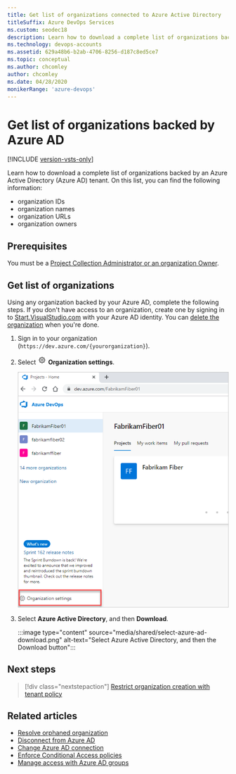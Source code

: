 ```yaml
---
title: Get list of organizations connected to Azure Active Directory
titleSuffix: Azure DevOps Services
ms.custom: seodec18
description: Learn how to download a complete list of organizations backed by or connected to Azure Active Directory (Azure AD).
ms.technology: devops-accounts
ms.assetid: 629a48b6-b2ab-4706-8256-d187c8ed5ce7
ms.topic: conceptual
ms.author: chcomley
author: chcomley
ms.date: 04/28/2020
monikerRange: 'azure-devops'
---
```


# Get list of organizations backed by Azure AD

[!INCLUDE [version-vsts-only](../../includes/version-vsts-only.md)]

Learn how to download a complete list of organizations backed by an Azure Active Directory (Azure AD) tenant. 
On this list, you can find the following information:
- organization IDs
- organization names
- organization URLs
- organization owners

## Prerequisites

You must be a [Project Collection Administrator or an organization Owner](../security/lookup-organization-owner-admin.md).

## Get list of organizations

Using any organization backed by your Azure AD, complete the following steps. If you don't have access to an organization, create one by signing in to [Start.VisualStudio.com](https://start.visualstudio.com/) with your Azure AD identity. You can [delete the organization](delete-your-organization.md) when you're done.

1. Sign in to your organization (```https://dev.azure.com/{yourorganization}```).

2. Select ![gear icon](../../media/icons/gear-icon.png) **Organization settings**.

    ![Open Organization settings](../../media/settings/open-admin-settings-vert.png)

3. Select **Azure Active Directory**, and then **Download**.

   :::image type="content" source="media/shared/select-azure-ad-download.png" alt-text="Select Azure Active Directory, and then the Download button":::

## Next steps

> [!div class="nextstepaction"]
> [Restrict organization creation with tenant policy](azure-ad-tenant-policy-restrict-org-creation.md)

## Related articles

* [Resolve orphaned organization](resolve-orphaned-organization.md)
* [Disconnect from Azure AD](disconnect-organization-from-azure-ad.md)
* [Change Azure AD connection](change-azure-ad-connection.md)
* [Enforce Conditional Access policies](change-application-access-policies.md)
* [Manage access with Azure AD groups](./manage-azure-active-directory-groups.md)